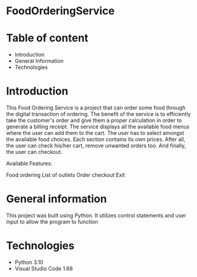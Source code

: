# FoodOrderingService

# Table of content
* Introduction 
* General Information 
* Technologies 

# Introduction 
This Food Ordering Service is a project that can order some food through the digital transaction of ordering. The benefit of the service is to efficiently take the customer's order and give them a proper calculation in order to generate a billing receipt. The service displays all the available food menus where the user can add them to the cart. The user has to select amongst the available food choices. Each section contains its own prices. After all, the user can check his/her cart, remove unwanted orders too. And finally, the user can checkout.

Available Features:

Food ordering
List of outlets
Order checkout
Exit

# General information 
This project was built using Python.  It utilizes control statements and user input to allow the program to function 


# Technologies 
* Python 3.10
* Visual Studio Code 1.68
